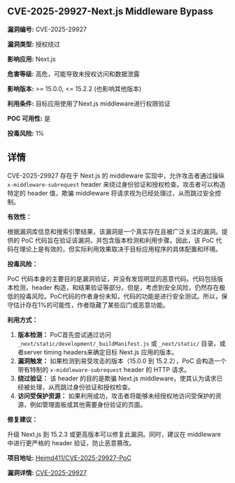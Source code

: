 ## CVE-2025-29927-Next.js Middleware Bypass

**漏洞编号:** CVE-2025-29927

**漏洞类型:** 授权绕过

**影响应用:** Next.js

**危害等级:** 高危，可能导致未授权访问和数据泄露

**影响版本:** >= 15.0.0, <= 15.2.2 (也影响其他版本)

**利用条件:** 目标应用使用了Next.js middleware进行权限验证

**POC 可用性:** 是

**投毒风险:** 1%

## 详情

CVE-2025-29927 存在于 Next.js 的 middleware 实现中，允许攻击者通过操纵 `x-middleware-subrequest` header 来绕过身份验证和授权检查。攻击者可以构造特定的 header 值，欺骗 middleware 将请求视为已经处理过，从而跳过安全控制。

**有效性：**

根据漏洞库信息和搜索引擎结果，该漏洞是一个真实存在且被广泛关注的漏洞。提供的 PoC 代码旨在验证该漏洞，并包含版本检测和利用步骤。因此，该 PoC 代码在理论上是有效的，但实际利用效果取决于目标应用程序的具体配置和环境。

**投毒风险：**

PoC 代码本身的主要目的是漏洞验证，并没有发现明显的恶意代码。代码包括版本检测，header 构造，和结果验证等部分。但是，考虑到安全风险，仍然存在极低的投毒风险。PoC代码的作者身份未知，代码的功能是进行安全测试。所以，保守估计存在1%的可能性，作者隐藏了某些后门或恶意功能。

**利用方式：**

1.  **版本检测：** PoC首先尝试通过访问 `_next/static/development/_buildManifest.js` 或 `_next/static/` 目录，或者server timing headers来确定目标 Next.js 应用的版本。
2.  **漏洞触发：** 如果检测到易受攻击的版本（15.0.0 到 15.2.2），PoC 会构造一个带有特制的 `x-middleware-subrequest` header 的 HTTP 请求。
3.  **绕过验证：**  该 header 的目的是欺骗 Next.js middleware，使其认为请求已经被处理，从而跳过身份验证和授权检查。
4.  **访问受保护资源：** 如果利用成功，攻击者将能够未经授权地访问受保护的资源，例如管理面板或其他需要身份验证的页面。

**修复建议：**

升级 Next.js 到 15.2.3 或更高版本可以修复此漏洞。同时，建议在 middleware 中进行更严格的 header 验证，防止恶意篡改。

**项目地址:** [Heimd411/CVE-2025-29927-PoC](https://github.com/Heimd411/CVE-2025-29927-PoC)

**漏洞详情:** [CVE-2025-29927](https://nvd.nist.gov/vuln/detail/CVE-2025-29927)